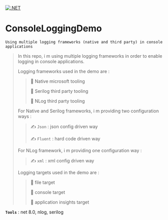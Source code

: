 [![.NET](https://github.com/aimenux/ConsoleLoggingDemo/actions/workflows/ci.yml/badge.svg?branch=main)](https://github.com/aimenux/ConsoleLoggingDemo/actions/workflows/ci.yml)

# ConsoleLoggingDemo
```
Using multiple logging frameworks (native and third party) in console applications
```

> In this repo, i m using multiple logging frameworks in order to enable logging in console applications.
>
> Logging frameworks used in the demo are :
>
>> :pushpin: Native microsoft tooling
>>
>> :pushpin: Serilog third party tooling
>>
>> :pushpin: NLog third party tooling
>
> For Native and Serilog frameworks, i m providing two configuration ways :
>
>> :writing_hand: `Json` : json config driven way
>>
>> :writing_hand: `Fluent` : hard code driven way
>>
> For NLog framework, i m providing one configuration way :
>
>> :writing_hand: `xml` : xml config driven way
>>
>
> Logging targets used in the demo are : 
>
>> :pushpin: file target
>>
>> :pushpin: console target
>>
>> :pushpin: application insights target
>

**`Tools`** : net 8.0, nlog, serilog